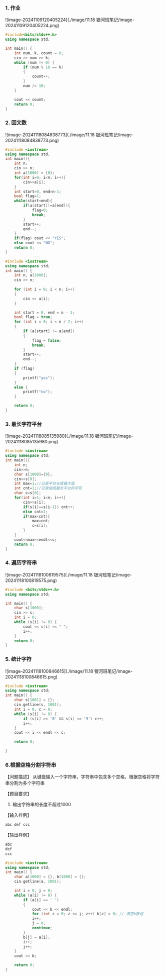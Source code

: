 ### 1. 作业

![image-20241109120405224](./image/11.18 银河班笔记/image-20241109120405224.png)

```C++
#include<bits/stdc++.h>
using namespace std;

int main() {
	int num, k, count = 0;
	cin >> num >> k;
	while (num != 0) {
		if (num % 10 == k)
		{
			count++;
		}
		num /= 10;
	}

	cout << count;
	return 0;
}
```

### 2. 回文数

![image-20241118084838773](./image/11.18 银河班笔记/image-20241118084838773.png)

```C++
#include <iostream>
using namespace std;
int main(){
	int n;
	cin >> n;
	int a[1000] = {0};
	for(int i=0; i<n; i++){
		cin>>a[i];
	}
	int start=0, end=n-1;
	bool flag=1;
	while(start<end){
		if(a[start]!=a[end]){
			flag=0;
			break;
		}
		start++;
		end--;
	}
	if(flag) cout << "YES";
	else cout << "NO";
	return 0;
}

```

```C++
#include <iostream>
using namespace std;
int main() {
	int n, a[1000];
	cin >> n;
	
	for (int i = 0; i < n; i++)
	{
		cin >> a[i];
	}

	int start = 0, end = n - 1;
	bool flag = true;
	for (int i = 0; i < n / 2; i++)
	{
		if (a[start] != a[end])
		{
			flag = false;
			break;
		}
		start++;
		end--;
	}
	if (flag)
	{
		printf("yes");
	}
	else {
		printf("no");
	}

	return 0;
}

```



### 3. 最长字符平台

![image-20241118085135980](./image/11.18 银河班笔记/image-20241118085135980.png)

```C++
#include <iostream>
using namespace std;
int main(){
	int n;
	cin>>n;
	char s[1000]={0};
	cin>>s[0];
	int max=1;//记录平台长度最大值
	int cnt=1;//记录组成最长平台的字符
	char c=s[0];	
	for(int i=1; i<n; i++){
		cin>>s[i];
		if(s[i]==s[i-1]) cnt++;
		else cnt=1;
		if(max<cnt){
			max=cnt;
			c=s[i];
		}
	}
	cout<<max<<endl<<c;
	return 0;
}

```



### 4. 遍历字符串

![image-20241118100819575](./image/11.18 银河班笔记/image-20241118100819575.png)

```C++
#include <bits/stdc++.h>
using namespace std;

int main() {
	char s[1000];
	cin >> s;
	int i = 0;
	while (s[i] != 0) {
		cout << s[i] << " ";
		i++;
	}
	return 0;
}
```



### 5. 统计字符

![image-20241118100846615](./image/11.18 银河班笔记/image-20241118100846615.png)

```C++
#include <iostream>
using namespace std;
int main() {
	char s[1001] = {};
	cin.getline(s, 1001);
	int i = 0, c = 0;
	while (s[i] != 0) {
		if (s[i] >= '0' && s[i] <= '9') c++;
		i++;
	}
	cout << i << endl << c;

	return 0;
	
}

```





### 6.根据空格分割字符串

【问题描述】
从键盘输入一个字符串，字符串中包含多个空格，根据空格将字符串分割为多个字符串

【题目要求】

1. 输出字符串的长度不超过1000

【输入样例】

```C++
abc def ccc
```

【输出样例】
```C++
abc
def
ccc
```

```C++
#include <iostream>
using namespace std;
int main() {
	char a[1000] = {}, b[1000] = {};
	cin.getline(a, 1001);

	int i = 0, j = 0;
	while (a[i] != 0) {
		if (a[i] == ' ')
		{
			cout << b << endl;
			for (int z = 0; z <= j; z++) b[z] = 0; // 清空b数组
			i++;
			j = 0;
			continue;
		}
		b[j] = a[i];
		i++;
		j++;
	}
	cout << b;

	return 0;
}
```
